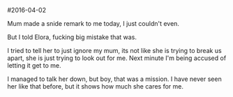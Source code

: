 #2016-04-02

Mum made a snide remark to me today, I just couldn't even.

But I told Elora, fucking big mistake that was.

I tried to tell her to just ignore my mum, its not like she is trying to break us apart, she is just trying to look out for me. Next minute I'm being accused of letting it get to me.

I managed to talk her down, but boy, that was a mission. I have never seen her like that before, but it shows how much she cares for me.